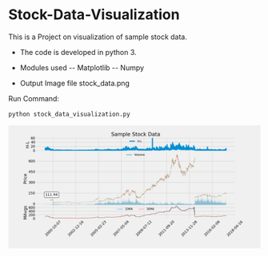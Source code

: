 # Stock-Data-Visualization
This is a Project on visualization of sample stock data.
- The code is developed in python 3.
- Modules used
-- Matplotlib
-- Numpy

- Output Image file
stock_data.png

Run Command:
```bash
python stock_data_visualization.py
```
![Alt text](Sample-Stock-Data.PNG?raw=true "Sample Stock data")
